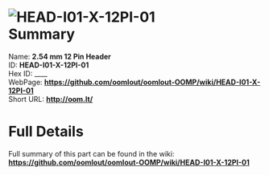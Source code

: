 
![HEAD-I01-X-12PI-01](https://github.com/oomlout/oomlout-OOMP/blob/master/parts/HEAD-I01-X-12PI-01/HEAD-I01-X-12PI-01_420.jpg)   
Summary
=================
  
Name: __2.54 mm 12 Pin Header__    
ID: __HEAD-I01-X-12PI-01__   
Hex ID: ____   
WebPage: __https://github.com/oomlout/oomlout-OOMP/wiki/HEAD-I01-X-12PI-01__   
Short URL: __http://oom.lt/__   

Full Details
==========================
Full summary of this part can be found in the wiki:   
__https://github.com/oomlout/oomlout-OOMP/wiki/HEAD-I01-X-12PI-01__    

